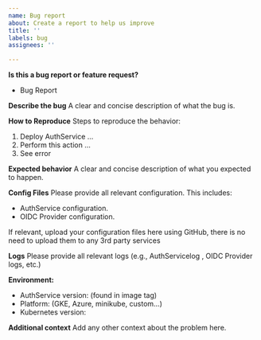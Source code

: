 ```yaml
---
name: Bug report
about: Create a report to help us improve
title: ''
labels: bug
assignees: ''

---
```


**Is this a bug report or feature request?**
* Bug Report

**Describe the bug**
A clear and concise description of what the bug is.

**How to Reproduce**
Steps to reproduce the behavior:
1. Deploy AuthService ...
2. Perform this action ...
3. See error

**Expected behavior**
A clear and concise description of what you expected to happen.

**Config Files**
Please provide all relevant configuration. This includes:
- AuthService configuration.
- OIDC Provider configuration.

If relevant, upload your configuration files here using GitHub, there is no need
to upload them to any 3rd party services

**Logs**
Please provide all relevant logs (e.g., AuthServicelog , OIDC Provider logs, etc.)

**Environment:**
- AuthService version: (found in image tag)
- Platform: (GKE, Azure, minikube, custom...)
- Kubernetes version:


**Additional context**
Add any other context about the problem here.
